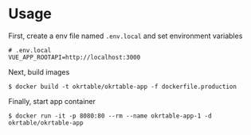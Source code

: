 # Usage
First, create a env file named `.env.local` and set environment variables
```
# .env.local
VUE_APP_ROOTAPI=http://localhost:3000
```
Next, build images
```
$ docker build -t okrtable/okrtable-app -f dockerfile.production
```
Finally, start app container
```
$ docker run -it -p 8080:80 --rm --name okrtable-app-1 -d okrtable/okrtable-app  
```